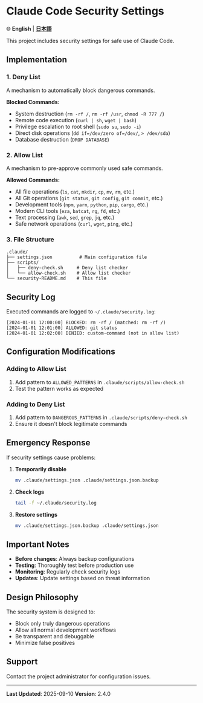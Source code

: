 # Claude Code Security Settings

🌐 **English** | **[日本語](security-README_ja.md)**

This project includes security settings for safe use of Claude Code.

## Implementation

### 1. Deny List
A mechanism to automatically block dangerous commands.

**Blocked Commands:**
- System destruction (`rm -rf /`, `rm -rf /usr`, `chmod -R 777 /`)
- Remote code execution (`curl | sh`, `wget | bash`)
- Privilege escalation to root shell (`sudo su`, `sudo -i`)
- Direct disk operations (`dd if=/dev/zero of=/dev/`, `> /dev/sda`)
- Database destruction (`DROP DATABASE`)

### 2. Allow List
A mechanism to pre-approve commonly used safe commands.

**Allowed Commands:**
- All file operations (`ls`, `cat`, `mkdir`, `cp`, `mv`, `rm`, etc.)
- All Git operations (`git status`, `git config`, `git commit`, etc.)
- Development tools (`npm`, `yarn`, `python`, `pip`, `cargo`, etc.)
- Modern CLI tools (`eza`, `batcat`, `rg`, `fd`, etc.)
- Text processing (`awk`, `sed`, `grep`, `jq`, etc.)
- Safe network operations (`curl`, `wget`, `ping`, etc.)

### 3. File Structure

```
.claude/
├── settings.json          # Main configuration file
├── scripts/
│   ├── deny-check.sh     # Deny list checker
│   └── allow-check.sh    # Allow list checker
└── security-README.md    # This file
```

## Security Log

Executed commands are logged to `~/.claude/security.log`:

```
[2024-01-01 12:00:00] BLOCKED: rm -rf / (matched: rm -rf /)
[2024-01-01 12:01:00] ALLOWED: git status
[2024-01-01 12:02:00] DENIED: custom-command (not in allow list)
```

## Configuration Modifications

### Adding to Allow List
1. Add pattern to `ALLOWED_PATTERNS` in `.claude/scripts/allow-check.sh`
2. Test the pattern works as expected

### Adding to Deny List
1. Add pattern to `DANGEROUS_PATTERNS` in `.claude/scripts/deny-check.sh`
2. Ensure it doesn't block legitimate commands

## Emergency Response

If security settings cause problems:

1. **Temporarily disable**
   ```bash
   mv .claude/settings.json .claude/settings.json.backup
   ```

2. **Check logs**
   ```bash
   tail -f ~/.claude/security.log
   ```

3. **Restore settings**
   ```bash
   mv .claude/settings.json.backup .claude/settings.json
   ```

## Important Notes

- **Before changes**: Always backup configurations
- **Testing**: Thoroughly test before production use
- **Monitoring**: Regularly check security logs
- **Updates**: Update settings based on threat information

## Design Philosophy

The security system is designed to:
- Block only truly dangerous operations
- Allow all normal development workflows
- Be transparent and debuggable
- Minimize false positives

## Support

Contact the project administrator for configuration issues.

---

**Last Updated**: 2025-09-10
**Version**: 2.4.0
